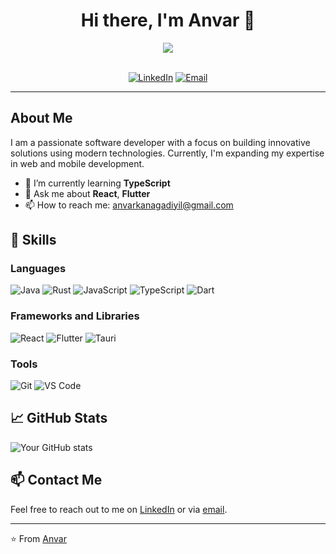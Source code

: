 
<div align="center">

# Hi there, I'm Anvar 👋



<span>
<img src="https://i.giphy.com/media/v1.Y2lkPTc5MGI3NjExeW9iamxzdGd4aWFtenVmcDdscm1qZjE3bmh0MjE0cjUzcWd2MWxjNyZlcD12MV9pbnRlcm5hbF9naWZfYnlfaWQmY3Q9Zw/Ws6T5PN7wHv3cY8xy8/giphy.gif">
  
</span>
<br>
<br>

[![LinkedIn](https://img.shields.io/badge/-LinkedIn-blue?style=flat&logo=Linkedin&logoColor=white)]([https://www.linkedin.com/in/your-profile](https://www.linkedin.com/in/anvar-kangadiyil-653679274))
[![Email](https://img.shields.io/badge/-Email-c14438?style=flat&logo=Gmail&logoColor=white)](mailto:anvarkangadiyil@gmail.com)


  
</div>

---

## About Me

I am a passionate software developer with a focus on building innovative solutions using modern technologies. Currently, I'm expanding my expertise in web and mobile development.

- 🌱 I’m currently learning **TypeScript**
- 💬 Ask me about **React**, **Flutter**
- 📫 How to reach me: anvarkanagadiyil@gmail.com

## 🚀 Skills

### Languages
![Java](https://img.shields.io/badge/-Java-007396?style=flat&logo=java&logoColor=white)
![Rust](https://img.shields.io/badge/-Rust-000000?style=flat&logo=rust&logoColor=white)
![JavaScript](https://img.shields.io/badge/-JavaScript-black?style=flat&logo=javascript)
![TypeScript](https://img.shields.io/badge/-TypeScript-007ACC?style=flat&logo=typescript)
![Dart](https://img.shields.io/badge/-Dart-0175C2?style=flat&logo=dart)

### Frameworks and Libraries
![React](https://img.shields.io/badge/-React-black?style=flat&logo=react)
![Flutter](https://img.shields.io/badge/-Flutter-02569B?style=flat&logo=flutter)
![Tauri](https://img.shields.io/badge/-Tauri-FFC131?style=flat&logo=tauri&logoColor=white)

### Tools
![Git](https://img.shields.io/badge/-Git-black?style=flat&logo=git)
![VS Code](https://img.shields.io/badge/-VS%20Code-007ACC?style=flat&logo=visual-studio-code)


## 📈 GitHub Stats

![Your GitHub stats](https://github-readme-stats.vercel.app/api?username=Anvarkangadiyil&show_icons=true&theme=dracula)


## 📫 Contact Me

Feel free to reach out to me on [LinkedIn]([https://www.linkedin.com/in/your-profile](https://github.com/Anvarkangadiyil)) or via [email](mailto:anvarkangadiyil@gmail.com).

---

⭐️ From [Anvar](https://github.com/Anvarkangadiyil)
